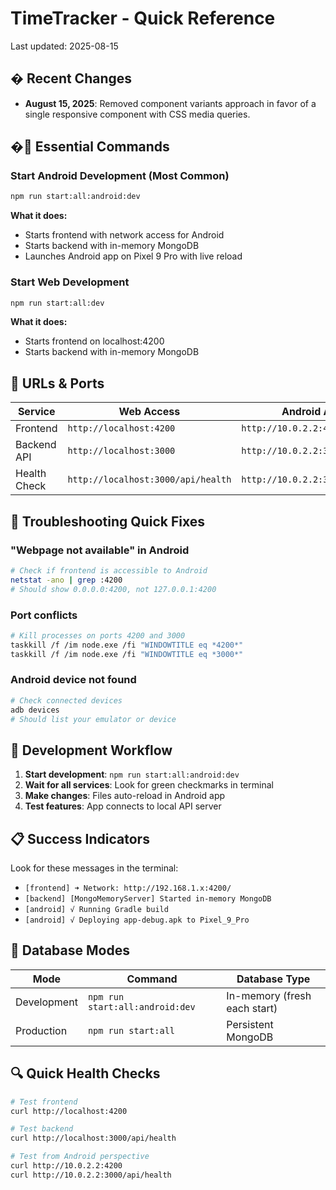 # TimeTracker - Quick Reference

Last updated: 2025-08-15

## � Recent Changes

- **August 15, 2025**: Removed component variants approach in favor of a single responsive component with CSS media queries.

## �🚀 Essential Commands

### Start Android Development (Most Common)

```bash
npm run start:all:android:dev
```

**What it does:**

- Starts frontend with network access for Android
- Starts backend with in-memory MongoDB  
- Launches Android app on Pixel 9 Pro with live reload

### Start Web Development

```bash
npm run start:all:dev
```

**What it does:**

- Starts frontend on localhost:4200
- Starts backend with in-memory MongoDB

## 📱 URLs & Ports

| Service | Web Access | Android Access |
|---------|------------|----------------|
| Frontend | `http://localhost:4200` | `http://10.0.2.2:4200` |
| Backend API | `http://localhost:3000` | `http://10.0.2.2:3000` |
| Health Check | `http://localhost:3000/api/health` | `http://10.0.2.2:3000/api/health` |

## 🔧 Troubleshooting Quick Fixes

### "Webpage not available" in Android

```bash
# Check if frontend is accessible to Android
netstat -ano | grep :4200
# Should show 0.0.0.0:4200, not 127.0.0.1:4200
```

### Port conflicts

```bash
# Kill processes on ports 4200 and 3000
taskkill /f /im node.exe /fi "WINDOWTITLE eq *4200*"
taskkill /f /im node.exe /fi "WINDOWTITLE eq *3000*"
```

### Android device not found

```bash
# Check connected devices
adb devices
# Should list your emulator or device
```

## 🎯 Development Workflow

1. **Start development**: `npm run start:all:android:dev`
2. **Wait for all services**: Look for green checkmarks in terminal
3. **Make changes**: Files auto-reload in Android app
4. **Test features**: App connects to local API server

## 📋 Success Indicators

Look for these messages in the terminal:

- `[frontend] ➜ Network: http://192.168.1.x:4200/`
- `[backend] [MongoMemoryServer] Started in-memory MongoDB`
- `[android] √ Running Gradle build`
- `[android] √ Deploying app-debug.apk to Pixel_9_Pro`

## 💾 Database Modes

| Mode | Command | Database Type |
|------|---------|---------------|
| Development | `npm run start:all:android:dev` | In-memory (fresh each start) |
| Production | `npm run start:all` | Persistent MongoDB |

## 🔍 Quick Health Checks

```bash
# Test frontend
curl http://localhost:4200

# Test backend
curl http://localhost:3000/api/health

# Test from Android perspective  
curl http://10.0.2.2:4200
curl http://10.0.2.2:3000/api/health
```
